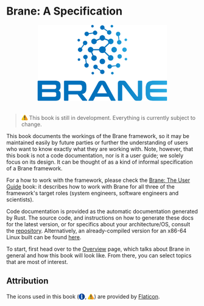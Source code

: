 # Brane: A Specification

<div align="center"><img src="./assets/img/brane-logo.png" alt="Brane logo" style="height: 200px;"/></div>
<br>

> <img src="./assets/img/warning.png" alt="drawing" width="16" style="margin-top: 2px; margin-bottom: -2px"/> This book is still in development. Everything is currently subject to change.

This book documents the workings of the Brane framework, so it may be maintained easily by future parties or further the understanding of users who want to know exactly what they are working with. Note, however, that this book is not a code documentation, nor is it a user guide; we solely focus on its design. It can be thought of as a kind of informal specification of a Brane framework.

For a how to work with the framework, please check the [Brane: The User Guide](https://wiki.enablingpersonalizedinterventions.nl/user-guide) book: it describes how to work with Brane for all three of the framework's target roles (system engineers, software engineers and scientists).

Code documentation is provided as the automatic documentation generated by Rust. The source code, and instructions on how to generate these docs for the latest version, or for specifics about your architecture/OS, consult the [repository](https://github.com/epi-project/brane). Alternatively, an already-compiled version for an x86-64 Linux built can be found [here](/docs.html).

To start, first head over to the [Overview](./overview.md) page, which talks about Brane in general and how this book will look like. From there, you can select topics that are most of interest.


## Attribution
The icons used in this book (<img src="./assets/img/info.png" alt="info" width="16" style="margin-top: 3px; margin-bottom: -3px;"/>, <img src="./assets/img/warning.png" alt="warning" width="16" style="margin-top: 3px; margin-bottom: -3px;"/>) are provided by [Flaticon](https://flaticon.com).
